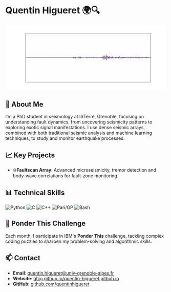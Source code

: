 # Quentin Higueret 🌍🔍

![Seismic Trace Animation](seismic_trace_deep_zoom.gif)

## 👋 About Me
I’m a PhD student in seismology at ISTerre, Grenoble, focusing on understanding fault dynamics, from uncovering seismicity patterns to exploring exotic signal manifestations. 
I use dense seismic arrays, combined with both traditional seismic analysis and machine learning techniques, to study and monitor earthquake processes.

## 📈 Key Projects
- 🌐**Faultscan Array**: Advanced microseismicity, tremor detection and body-wave correlations for fault-zone monitoring.
## 📊 Technical Skills
![Python](https://img.shields.io/badge/Python-3.8+-blue?logo=python&logoColor=white) 
![C](https://img.shields.io/badge/C-Standard%20Library-lightgrey?logo=c&logoColor=white) 
![C++](https://img.shields.io/badge/C++-Standard%20Library-orange?logo=c%2B%2B&logoColor=white) 
![Pari/GP](https://img.shields.io/badge/Pari/GP-2.13.0-yellow?logo=gnu)
![Bash](https://img.shields.io/badge/Bash-Scripting-green?logo=gnu-bash&logoColor=white)
## 🧩 Ponder This Challenge
Each month, I participate in IBM's **Ponder This** challenge, tackling complex coding puzzles to sharpen my problem-solving and algorithmic skills.

## 📫 Contact
- **Email**: [quentin.higueret@univ-grenoble-alpes.fr](mailto:quentin.higueret@univ-grenoble-alpes.fr)
- **Website**: [qhig.github.io/quentin-higueret.github.io](https://qhig.github.io/quentin-higueret.github.io/) 
- **GitHub**: [github.com/quentinhigueret](https://github.com/Qhig)
